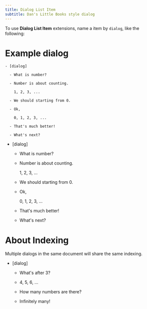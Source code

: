 ```yaml
---
title: Dialog List Item
subtitle: Dan's Little Books style dialog
---
```


To use **Dialog List Item** extensions,
name a item by `dialog`, like the following:

# Example dialog

``` plaintext
- [dialog]

  - What is number?

  - Number is about counting.

    1, 2, 3, ...

  - We should starting from 0.

  - Ok,

    0, 1, 2, 3, ...

  - That's much better!

  - What's next?

```

- [dialog]

  - What is number?

  - Number is about counting.

    1, 2, 3, ...

  - We should starting from 0.

  - Ok,

    0, 1, 2, 3, ...

  - That's much better!

  - What's next?

# About Indexing

Multiple dialogs in the same document will share the same indexing.

- [dialog]

  - What's after 3?

  - 4, 5, 6, ...

  - How many numbers are there?

  - Infinitely many!
